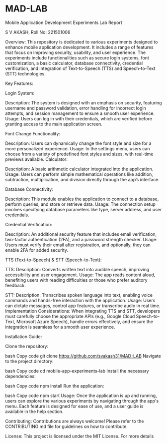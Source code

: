 # MAD-LAB
Mobile Application Development Experiments Lab Report

S V AKASH, Roll No: 221501006

Overview: This repository is dedicated to various experiments designed to enhance mobile application development. It includes a range of features that focus on improving security, usability, and user experience. The experiments include functionalities such as secure login systems, font customization, a basic calculator, database connectivity, credential verification, and integration of Text-to-Speech (TTS) and Speech-to-Text (STT) technologies.

Key Features:

Login System:

Description: The system is designed with an emphasis on security, featuring username and password validation, error handling for incorrect login attempts, and session management to ensure a smooth user experience.
Usage: Users can log in with their credentials, which are verified before granting access to the main application screen.

Font Change Functionality:

Description: Users can dynamically change the font style and size for a more personalized experience.
Usage: In the settings menu, users can choose from a variety of predefined font styles and sizes, with real-time previews available.
Calculator:

Description: A basic arithmetic calculator integrated into the application.
Usage: Users can perform simple mathematical operations like addition, subtraction, multiplication, and division directly through the app’s interface.

Database Connectivity:

Description: This module enables the application to connect to a database, perform queries, and store or retrieve data.
Usage: The connection setup involves specifying database parameters like type, server address, and user credentials.

Credential Verification:

Description: An additional security feature that includes email verification, two-factor authentication (2FA), and a password strength checker.
Usage: Users must verify their email after registration, and optionally, they can enable 2FA for added security.

TTS (Text-to-Speech) & STT (Speech-to-Text):

TTS:
Description: Converts written text into audible speech, improving accessibility and user engagement.
Usage: The app reads content aloud, benefiting users with reading difficulties or those who prefer auditory feedback.

STT:
Description: Transcribes spoken language into text, enabling voice commands and hands-free interaction with the application.
Usage: Users can dictate messages, control app features, or transcribe audio in real time.
Implementation Considerations: When integrating TTS and STT, developers must carefully choose the appropriate APIs (e.g., Google Cloud Speech-to-Text, Microsoft Azure Speech), handle errors effectively, and ensure the integration is seamless for a smooth user experience.

Installation Guide:

Clone the repository:

bash
Copy code
git clone https://github.com/svakash31/MAD-LAB
Navigate to the project directory:

bash
Copy code
cd mobile-app-experiments-lab
Install the necessary dependencies:

bash
Copy code
npm install
Run the application:

bash
Copy code
npm start
Usage: Once the application is up and running, users can explore the various experiments by navigating through the app's menu. Each feature is designed for ease of use, and a user guide is available in the help section.

Contributing: Contributions are always welcome! Please refer to the CONTRIBUTING.md file for guidelines on how to contribute.

License: This project is licensed under the MIT License. For more details
